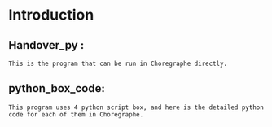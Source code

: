 # Introduction
## Handover_py :
    This is the program that can be run in Choregraphe directly.
## python_box_code: 
    This program uses 4 python script box, and here is the detailed python code for each of them in Choregraphe.

